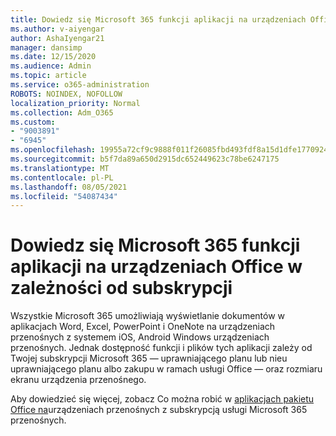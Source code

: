 ```yaml
---
title: Dowiedz się Microsoft 365 funkcji aplikacji na urządzeniach Office w zależności od subskrypcji
ms.author: v-aiyengar
author: AshaIyengar21
manager: dansimp
ms.date: 12/15/2020
ms.audience: Admin
ms.topic: article
ms.service: o365-administration
ROBOTS: NOINDEX, NOFOLLOW
localization_priority: Normal
ms.collection: Adm_O365
ms.custom:
- "9003891"
- "6945"
ms.openlocfilehash: 19955a72cf9c9888f011f26085fbd493fdf8a15d1dfe17709244497f52be02d7
ms.sourcegitcommit: b5f7da89a650d2915dc652449623c78be6247175
ms.translationtype: MT
ms.contentlocale: pl-PL
ms.lasthandoff: 08/05/2021
ms.locfileid: "54087434"
---
```

# <a name="learn-about-microsoft-365-subscriptionbased-availability-of-office-apps-features-on-mobile-devices"></a>Dowiedz się Microsoft 365 funkcji aplikacji na urządzeniach Office w zależności od subskrypcji

Wszystkie Microsoft 365 umożliwiają wyświetlanie dokumentów w aplikacjach Word, Excel, PowerPoint i OneNote na urządzeniach przenośnych z systemem iOS, Android Windows urządzeniach przenośnych. Jednak dostępność funkcji i plików tych aplikacji zależy od Twojej subskrypcji Microsoft 365 — uprawniającego planu lub nieu uprawniającego planu albo zakupu w ramach usługi Office — oraz rozmiaru ekranu urządzenia przenośnego.

Aby dowiedzieć się więcej, zobacz Co można robić w [aplikacjach pakietu Office na](https://go.microsoft.com/fwlink/?linkid=2135575)urządzeniach przenośnych z subskrypcją usługi Microsoft 365 przenośnych. 
